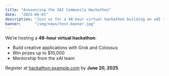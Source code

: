 ```yaml
---
title: "Announcing the XAI Community Hackathon"
date:  "2025-06-01"
description: "Join us for a 48-hour virtual hackathon building on xAI technologies."
banner:      "/img/news/test-banner.jpg"
---
```


We’re hosting a **48-hour virtual hackathon**:

- Build creative applications with Grok and Colossus  
- Win prizes up to $10,000  
- Mentorship from the xAI team

Register at [hackathon.example.com](https://hackathon.example.com) by **June 20, 2025**.
